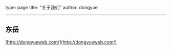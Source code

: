 type: page
title: "关于我们"
author: dongyue

---

## 东岳

[http://dongyueweb.com/](http://dongyueweb.com/)
